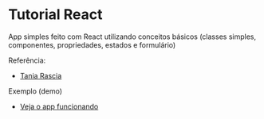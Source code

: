 # Tutorial React

App simples feito com React utilizando conceitos básicos (classes simples, componentes, propriedades, estados e formulário)

Referência:
- [Tania Rascia](https://www.taniarascia.com/getting-started-with-react/)

Exemplo (demo)
- [Veja o app funcionando](https://pauloabq.github.io/react-basic-sample/)